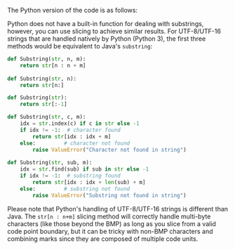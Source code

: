 The Python version of the code is as follows:

Python does not have a built-in function for dealing with substrings, however, you can use slicing to achieve similar results. For UTF-8/UTF-16 strings that are handled natively by Python (Python 3), the first three methods would be equivalent to Java's `substring`:
```python
def Substring(str, n, m):
    return str[n : n + m]
    
def Substring(str, n):
    return str[n:]

def Substring(str):
    return str[:-1]

def Substring(str, c, m):
    idx = str.index(c) if c in str else -1
    if idx != -1:  # character found
        return str[idx : idx + m]  
    else:         # character not found
        raise ValueError("Character not found in string")
    
def Substring(str, sub, m):
    idx = str.find(sub) if sub in str else -1
    if idx != -1:  # substring found
        return str[idx : idx + len(sub) + m]  
    else:         # substring not found
        raise ValueError("Substring not found in string")
```
Please note that Python's handling of UTF-8/UTF-16 strings is different than Java. The `str[n : n+m]` slicing method will correctly handle multi-byte characters (like those beyond the BMP) as long as you slice from a valid code point boundary, but it can be tricky with non-BMP characters and combining marks since they are composed of multiple code units.

